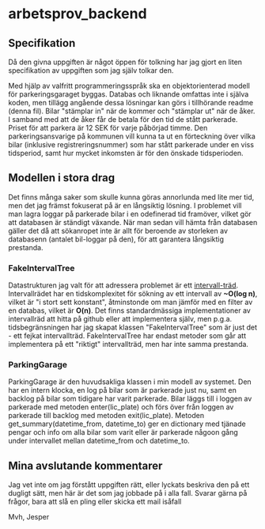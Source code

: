 # arbetsprov_backend

## Specifikation
Då den givna uppgiften är något öppen för tolkning har jag gjort en liten specifikation av uppgiften som jag själv tolkar den.

Med hjälp av valfritt programmeringsspråk ska en objektorienterad modell för parkeringsgaraget byggas. Databas och liknande omfattas inte i själva koden, men tillägg angående dessa lösningar kan görs i tillhörande readme (denna fil). Bilar "stämplar in" när de kommer och "stämplar ut" när de åker. I samband med att de åker får de betala för den tid de stått parkerade. Priset för att parkera är 12 SEK för varje påbörjad timme. Den parkeringsansvarige på kommunen vill kunna ta ut en förteckning över vilka bilar (inklusive registreringsnummer) som har stått parkerade under en viss tidsperiod, samt hur mycket inkomsten är för den önskade tidsperioden.

## Modellen i stora drag
Det finns många saker som skulle kunna göras annorlunda med lite mer tid, men det jag främst fokuserat på är en långsiktig lösning. I problemet vill man lagra loggar på parkerade bilar i en odefinerad tid framöver, vilket gör att databasen är ständigt växande. När man sedan vill hämta från databasen gäller det då att sökanropet inte är allt för beroende av storleken av databasenn (antalet bil-loggar på den), för att garantera långsiktig prestanda. 

### FakeIntervalTree
Datastrukturen jag valt för att adressera problemet är ett [intervall-träd](https://en.wikipedia.org/wiki/Interval_tree#Centered_interval_tree). Intervallrädet har en tidskomplexitet för sökning av ett intervall av **~O(log n)**, vilket är "i stort sett konstant", åtminstonde om man jämför med en filter av en databas, vilket är **O(n)**. Det finns standardmässiga implementationer av intervallräd att hitta på github eller att implementera själv, men p.g.a. tidsbegränsningen har jag skapat klassen "FakeIntervalTree" som är just det - ett fejkat intervallträd. FakeIntervalTree har endast metoder som går att implementera på ett "riktigt" intervallträd, men har inte samma prestanda.

### ParkingGarage
ParkingGarage är den huvudsakliga klassen i min modell av systemet. Den har en intern klocka, en log på bilar som är parkerade just nu, samt en backlog på bilar som tidigare har varit parkerade. Bilar läggs till i loggen av parkerade med metoden enter(lic_plate) och förs över från loggen av parkerade till backlog med metoden exit(lic_plate). Metoden get_summary(datetime_from, datetime_to) ger en dictionary med tjänade pengar och info om alla bilar som varit eller är parkerade någoon gång under intervallet mellan datetime_from och datetime_to.

## Mina avslutande kommentarer
Jag vet inte om jag förstått uppgiften rätt, eller lyckats beskriva den på ett dugligt sätt, men här är det som jag jobbade på i alla fall. Svarar gärna på frågor, bara att slå en pling eller skicka ett mail isåfall

Mvh,
Jesper



